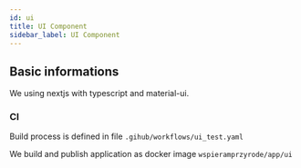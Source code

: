 ```yaml
---
id: ui
title: UI Component
sidebar_label: UI Component
---
```



## Basic informations

We using nextjs with typescript and material-ui.

### CI

Build process is defined in file ```.gihub/workflows/ui_test.yaml```

We build and publish application as docker image ```wspieramprzyrode/app/ui```
